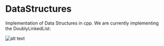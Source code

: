 # DataStructures
Implementation of Data Structures in cpp. We are currently implementing the DoublyLinkedList:

![alt text](https://github.com/CristoferSilva/DataStructures/blob/refactor/updateReadme/images/DataStructureUml.png)
